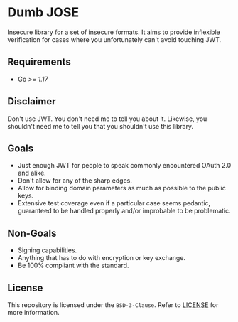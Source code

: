 # Dumb JOSE

Insecure library for a set of insecure formats.
It aims to provide inflexible verification for cases where you unfortunately can't avoid touching JWT.

## Requirements

* Go *>= 1.17*

## Disclaimer

Don't use JWT. You don't need me to tell you about it.
Likewise, you shouldn't need me to tell you that you shouldn't use this library.

## Goals

* Just enough JWT for people to speak commonly encountered OAuth 2.0 and alike.
* Don't allow for any of the sharp edges.
* Allow for binding domain parameters as much as possible to the public keys.
* Extensive test coverage even if a particular case seems pedantic, guaranteed to be handled properly and/or improbable to be problematic.

## Non-Goals

* Signing capabilities.
* Anything that has to do with encryption or key exchange.
* Be 100% compliant with the standard.

## License

This repository is licensed under the `BSD-3-Clause`. Refer to [LICENSE](https://github.com/aydinmercan/dumb-jose/blob/main/LICENSE) for more information.
